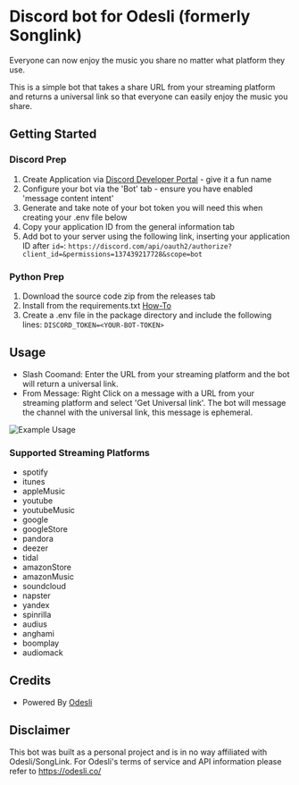 # Discord bot for Odesli (formerly Songlink)

Everyone can now enjoy the music you share no matter what platform they use.

This is a simple bot that takes a share URL from your streaming platform and returns a universal link so that everyone can easily enjoy the music you share.

## Getting Started

### Discord Prep

 1. Create Application via [Discord Developer Portal](https://discord.com/developers/) - give it a fun name
 2. Configure your bot via the 'Bot' tab - ensure you have enabled 'message content intent'
 3. Generate and take note of your bot token you will need this when creating your .env file below
 4. Copy your application ID from the general information tab
 5. Add bot to your server using the following link, inserting your application ID after `id=`: `https://discord.com/api/oauth2/authorize?client_id=&permissions=137439217728&scope=bot`

### Python Prep

 1. Download the source code zip from the releases tab
 2. Install from the requirements.txt [How-To](https://note.nkmk.me/en/python-pip-install-requirements/)
 3. Create a .env file in the package directory and include the following lines: `DISCORD_TOKEN=<YOUR-BOT-TOKEN>`

## Usage

- Slash Coomand: Enter the URL from your streaming platform and the bot will return a universal link.
- From Message: Right Click on a message with a URL from your streaming platform and select 'Get Universal link'. The bot will message the channel with the universal link, this message is ephemeral.

![Example Usage](https://github.com/jordishore/Discord-Odesli-Bot/blob/v2/examples/v2-example_usage_video.gif?raw=true)

### Supported Streaming Platforms

- spotify
- itunes
- appleMusic
- youtube
- youtubeMusic
- google
- googleStore
- pandora
- deezer
- tidal
- amazonStore
- amazonMusic
- soundcloud
- napster
- yandex
- spinrilla
- audius
- anghami
- boomplay
- audiomack

## Credits

- Powered By [Odesli](https://odesli.co/)

## Disclaimer

This bot was built as a personal project and is in no way affiliated with Odesli/SongLink. For Odesli's terms of service and API information please refer to <https://odesli.co/>

